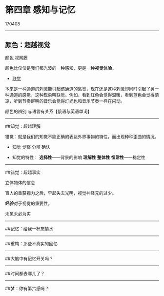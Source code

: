 # 第四章  感知与记忆
170408

------
## 颜色：超越视觉

颜色 视网膜

颜色比仅仅是我们都光波的一种感知，更是一种**视觉体验**。

- [联觉](http://baike.baidu.com/link?url=n6aDV7yab6rJtM7e6hszuGEv9huhxbCZox3EJrLAyMDgXu-Mc12tPWI33o2UF_noCxuakqj4ypAJnH_yQOYN23tSPhVHNs1AujRXzACc0-y)

 本来是一种通道的刺激能引起该通道的感觉，现在还是这种刺激却同时引起了另一种通道的感觉，这种现象叫联觉。例如，看到红色会觉得温暖，看到蓝色会觉得清凉，听到节奏鲜明的音乐会觉得灯光也和音乐节奏一样在闪动。

颜色的辨别 与语言有关系【俄语与英语单词】

------
##知觉：超越理解

错觉：就是我们的知觉不能正确的表达外界事物的特性，而出现种种歪曲的情况。

- 知觉
觉察
分辨
确认


- 知觉的特性：
**选择性**——背景的影响
**理解性**
**整体性**
**恒常性**——稳定性


---------
##错觉：超越事实

立体物体的信息

盲人的重获视力之后，早起失去光明，视觉神经元的过少。

**经验**对于视觉的重要性。

未见未必为实


---------
##记忆：给我一杯忘情水

---------

##重构：那些不真实的回忆

---------
##大脑中有记忆开关吗？

---------
##时间都去哪儿了？

---------
##梦：你有第六感吗？
